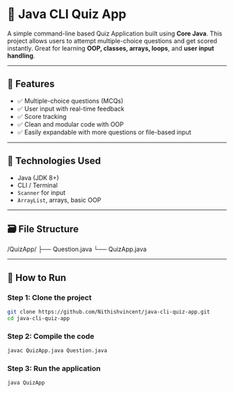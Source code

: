 # 🧠 Java CLI Quiz App

A simple command-line based Quiz Application built using **Core Java**. This project allows users to attempt multiple-choice questions and get scored instantly. Great for learning **OOP, classes, arrays, loops**, and **user input handling**.

---

## 📌 Features

- ✅ Multiple-choice questions (MCQs)
- ✅ User input with real-time feedback
- ✅ Score tracking
- ✅ Clean and modular code with OOP
- ✅ Easily expandable with more questions or file-based input

---

## 🚀 Technologies Used

- Java (JDK 8+)
- CLI / Terminal
- `Scanner` for input
- `ArrayList`, arrays, basic OOP

---

## 🗃️ File Structure
/QuizApp/
├── Question.java
└── QuizApp.java

---

## 🧪 How to Run

### Step 1: Clone the project

```bash
git clone https://github.com/Nithishvincent/java-cli-quiz-app.git
cd java-cli-quiz-app
```
### Step 2: Compile the code
```bash
javac QuizApp.java Question.java
```
### Step 3: Run the application
```bash
java QuizApp
```


